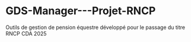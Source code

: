 # GDS-Manager---Projet-RNCP
Outils de gestion de pension équestre développé pour le passage du titre RNCP CDA 2025
